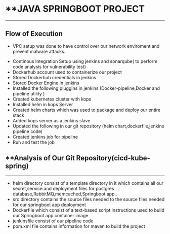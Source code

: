 # **JAVA SPRINGBOOT PROJECT
---
## Flow of Execution
- VPC setup was done to have control over our network enviroment and prevent malware attacks.
* Continous Integration Setup using jenkins and sonarqube( to perform code analysis for vulnerability test)
* Dockerhub account used to containerize our project
* Stored Dockerhub credentials in jenkins
* Stored Docker Engine in jenkins
* Installed the following pluggins in jenkins (Docker-pipeline,Docker and pipeline utility )
* Created kubernetes cluster with kops 
* Installed helm in kops Server
* Created helm charts which was used to package and deploy our entire stack
* Added kops server as a jenkins slave
* Updated the following in our git repository (helm chart,dockerfile,jenkins pipeline code)
*  Created jenkins job for pipeline
*  Run and test the job
## **Analysis of Our Git Repository(cicd-kube-spring)
---
- helm directory consist of a template directory in it which contains all our secret,service and deployment files for postgres database,RabbitMQ,memcached,Springboot app . 
- src directory contains the source files needed to the source files needed for our springboot app deployment 
- Dockerfile which consist of a text-based script instructions used to build our Springboot app container image
- jenkinsfile consist of our pipeline code  
- pom.xml file contains information for maven to build the project
